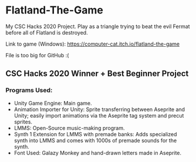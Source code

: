 # Flatland-The-Game
My CSC Hacks 2020 Project. Play as a triangle trying to beat the evil Fermat before all of Flatland is destroyed.

Link to game (Windows): https://computer-cat.itch.io/flatland-the-game

File is too big for GitHub :(

## CSC Hacks 2020 Winner + Best Beginner Project

### Programs Used:
- Unity Game Engine: Main game.
- Animation Importer for Unity: Sprite transferring between Aseprite and Unity; easily import animations via the Aseprite tag system and precut sprites.
- LMMS: Open-Source music-making program.
- Synth 1 Extension for LMMS with premade banks: Adds specialized synth into LMMS and comes with 1000s of premade sounds for the synth.
- Font Used: Galazy Monkey and hand-drawn letters made in Aseprite.
